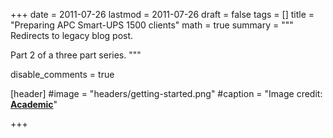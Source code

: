 +++
date = 2011-07-26
lastmod = 2011-07-26
draft = false
tags = []
title = "Preparing APC Smart-UPS 1500 clients"
math = true
summary = """
Redirects to legacy blog post.

Part 2 of a three part series.
"""

disable_comments = true

[header]
#image = "headers/getting-started.png"
#caption = "Image credit: [**Academic**](https://github.com/gcushen/hugo-academic/)"

+++

<html>
  <head>
    <title>Preparing APC Smart-UPS 1500 clients</title>
    <link rel="canonical" href="https://binarymist.wordpress.com/2011/07/26/preparing-apc-smart-ups-1500-clients/"/>
    <meta http-equiv="content-type" content="text/html; charset=utf-8"/>
    <meta http-equiv="refresh" content="2; url=https://binarymist.wordpress.com/2011/07/26/preparing-apc-smart-ups-1500-clients/"/>
  </head>
</html>
